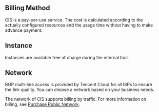 ## Billing Method

CIS is a pay-per-use service. The cost is calculated according to the actually configured resources and the usage time without having to make advance payment.

## Instance

Instances are available free of charge during the internal trial.

## Network

BGP multi-line access is provided by Tencent Cloud for all ISPs to ensure the link quality. You can choose a network based on your business needs.

The network of CIS supports billing by traffic. For more information on billing, see [Purchase Public Network](https://cloud.tencent.com/document/product/213/10578).
